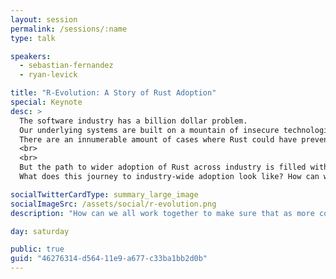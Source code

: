 ```yaml
---
layout: session
permalink: /sessions/:name
type: talk

speakers:
  - sebastian-fernandez
  - ryan-levick

title: "R-Evolution: A Story of Rust Adoption"
special: Keynote
desc: >
  The software industry has a billion dollar problem.
  Our underlying systems are built on a mountain of insecure technologies that make it next to impossible to write secure software.
  There are an innumerable amount of cases where Rust could have prevented serious security issues that not only had a deep impact on companies but more importantly on people.
  <br>
  <br>
  But the path to wider adoption of Rust across industry is filled with many challenges not only for companies but for the Rust community itself.
  What does this journey to industry-wide adoption look like? How can we all work together to make sure that as more companies start adopting Rust, the language gets even better?

socialTwitterCardType: summary_large_image
socialImageSrc: /assets/social/r-evolution.png
description: "How can we all work together to make sure that as more companies start adopting Rust, the language gets even better?"

day: saturday

public: true
guid: "46276314-d564-11e9-a677-c33ba1bb2d0b"
---
```

